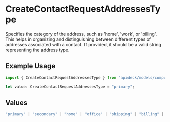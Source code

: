 # CreateContactRequestAddressesType

Specifies the category of the address, such as 'home', 'work', or 'billing'. This helps in organizing and distinguishing between different types of addresses associated with a contact. If provided, it should be a valid string representing the address type.

## Example Usage

```typescript
import { CreateContactRequestAddressesType } from "apideck/models/components";

let value: CreateContactRequestAddressesType = "primary";
```

## Values

```typescript
"primary" | "secondary" | "home" | "office" | "shipping" | "billing" | "other"
```